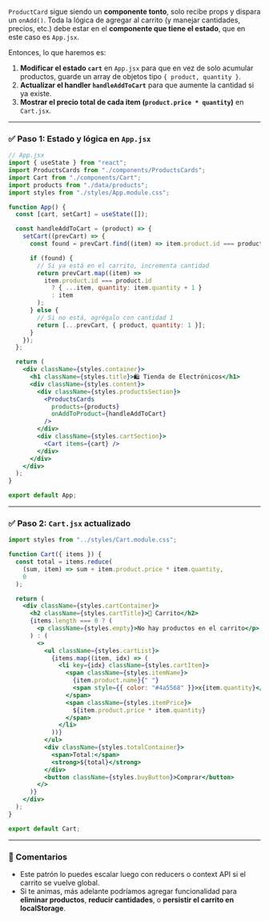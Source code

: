 `ProductCard` sigue siendo un **componente tonto**, solo recibe props y dispara un `onAdd()`. Toda la lógica de agregar al carrito (y manejar cantidades, precios, etc.) debe estar en el **componente que tiene el estado**, que en este caso es `App.jsx`.

Entonces, lo que haremos es:

1. **Modificar el estado `cart`** en `App.jsx` para que en vez de solo acumular productos, guarde un array de objetos tipo `{ product, quantity }`.
2. **Actualizar el handler `handleAddToCart`** para que aumente la cantidad si ya existe.
3. **Mostrar el precio total de cada item (`product.price * quantity`)** en `Cart.jsx`.

---

### ✅ Paso 1: Estado y lógica en `App.jsx`

```jsx
// App.jsx
import { useState } from "react";
import ProductsCards from "./components/ProductsCards";
import Cart from "./components/Cart";
import products from "./data/products";
import styles from "./styles/App.module.css";

function App() {
  const [cart, setCart] = useState([]);

  const handleAddToCart = (product) => {
    setCart((prevCart) => {
      const found = prevCart.find((item) => item.product.id === product.id);

      if (found) {
        // Si ya está en el carrito, incrementa cantidad
        return prevCart.map((item) =>
          item.product.id === product.id
            ? { ...item, quantity: item.quantity + 1 }
            : item
        );
      } else {
        // Si no está, agrégalo con cantidad 1
        return [...prevCart, { product, quantity: 1 }];
      }
    });
  };

  return (
    <div className={styles.container}>
      <h1 className={styles.title}>🛍️ Tienda de Electrónicos</h1>
      <div className={styles.content}>
        <div className={styles.productsSection}>
          <ProductsCards
            products={products}
            onAddToProduct={handleAddToCart}
          />
        </div>
        <div className={styles.cartSection}>
          <Cart items={cart} />
        </div>
      </div>
    </div>
  );
}

export default App;
```

---

### ✅ Paso 2: `Cart.jsx` actualizado

```jsx
import styles from "../styles/Cart.module.css";

function Cart({ items }) {
  const total = items.reduce(
    (sum, item) => sum + item.product.price * item.quantity,
    0
  );

  return (
    <div className={styles.cartContainer}>
      <h2 className={styles.cartTitle}>🛒 Carrito</h2>
      {items.length === 0 ? (
        <p className={styles.empty}>No hay productos en el carrito</p>
      ) : (
        <>
          <ul className={styles.cartList}>
            {items.map((item, idx) => (
              <li key={idx} className={styles.cartItem}>
                <span className={styles.itemName}>
                  {item.product.name}{" "}
                  <span style={{ color: "#4a5568" }}>x{item.quantity}</span>
                </span>
                <span className={styles.itemPrice}>
                  ${item.product.price * item.quantity}
                </span>
              </li>
            ))}
          </ul>
          <div className={styles.totalContainer}>
            <span>Total:</span>
            <strong>${total}</strong>
          </div>
          <button className={styles.buyButton}>Comprar</button>
        </>
      )}
    </div>
  );
}

export default Cart;
```

---

### 🧠 Comentarios

* Este patrón lo puedes escalar luego con reducers o context API si el carrito se vuelve global.
* Si te animas, más adelante podríamos agregar funcionalidad para **eliminar productos**, **reducir cantidades**, o **persistir el carrito en localStorage**.


